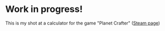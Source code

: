 # Work in progress!

This is my shot at a calculator for the game "Planet Crafter" ([Steam page](https://store.steampowered.com/app/1284190/The_Planet_Crafter/))